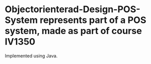 # Objectorienterad-Design-POS-System represents part of a POS system, made as part of course IV1350

Implemented using Java.
